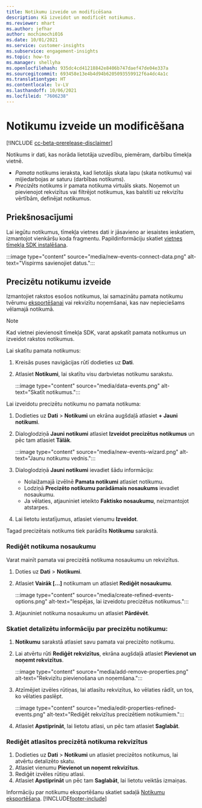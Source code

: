 ```yaml
---
title: Notikumu izveide un modificēšana
description: Kā izveidot un modificēt notikumus.
ms.reviewer: mhart
ms.author: jefhar
author: mochimochi016
ms.date: 10/01/2021
ms.service: customer-insights
ms.subservice: engagement-insights
ms.topic: how-to
ms.manager: shellyha
ms.openlocfilehash: 935dc4cd41218842e8406b747daef47de04e337a
ms.sourcegitcommit: 693458e13e4b4d94b6205093559912f6a4dc4a1c
ms.translationtype: HT
ms.contentlocale: lv-LV
ms.lasthandoff: 10/06/2021
ms.locfileid: "7606238"
---
```

# <a name="create-and-modify-events"></a>Notikumu izveide un modificēšana

[!INCLUDE [cc-beta-prerelease-disclaimer](includes/cc-beta-prerelease-disclaimer.md)]

Notikums ir dati, kas norāda lietotāja uzvedību, piemēram, darbību tīmekļa vietnē.

- *Pamata* notikums ieraksta, kad lietotājs skata lapu (skata notikumu) vai mijiedarbojas ar saturu (darbības notikums).
- *Precizēts* notikums ir pamata notikuma virtuāls skats. Noņemot un pievienojot rekvizītus vai filtrējot notikumus, kas balstīti uz rekvizītu vērtībām, definējat notikumus.

## <a name="prerequisites"></a>Priekšnosacījumi

Lai iegūtu notikumus, tīmekļa vietnes dati ir jāsavieno ar iesaistes ieskatiem, izmantojot vienkāršu koda fragmentu. Papildinformāciju skatiet [vietnes tīmekļa SDK instalēšana](instrument-website.md).

 :::image type="content" source="media/new-events-connect-data.png" alt-text="Vispirms savienojiet datus.":::

## <a name="create-refined-events"></a>Precizētu notikumu izveide

Izmantojiet rakstos esošos notikumus, lai samazinātu pamata notikumu tvērumu [eksportēšanai](export-events.md) vai rekvizītu noņemšanai, kas nav nepieciešams vēlamajā notikumā.

> [!NOTE]
> Kad vietnei pievienosit tīmekļa SDK, varat apskatīt pamata notikumus un izveidot rakstos notikumus. 

Lai skatītu pamata notikumus:

1. Kreisās puses navigācijas rūtī dodieties uz **Dati**.

1. Atlasiet **Notikumi**, lai skatītu visu darbvietas notikumu sarakstu.

    :::image type="content" source="media/data-events.png" alt-text="Skatīt notikumus.":::

Lai izveidotu precizētu notikumu no pamata notikuma: 

1. Dodieties uz **Dati** > **Notikumi** un ekrāna augšdaļā atlasiet **+ Jauni notikumi**.

1. Dialoglodziņā **Jauni notikumi** atlasiet **Izveidot precizētus notikumus** un pēc tam atlasiet **Tālāk**.
   
     :::image type="content" source="media/new-events-wizard.png" alt-text="Jaunu notikumu vednis.":::
     
1. Dialoglodziņā **Jauni notikumi** ievadiet šādu informāciju:

   - Nolaižamajā izvēlnē **Pamata notikumi** atlasiet notikumu.
   - Lodziņā **Precizēto notikumu parādāmais nosaukums** ievadiet nosaukumu.
   - Ja vēlaties, atjauniniet ieteikto **Faktisko nosaukumu**, neizmantojot atstarpes.

1. Lai lietotu iestatījumus, atlasiet vienumu **Izveidot**.

Tagad precizētais notikums tiek parādīts **Notikumu** sarakstā.

### <a name="edit-event-name"></a>Rediģēt notikuma nosaukumu

Varat mainīt pamata vai precizētā notikuma nosaukumu un rekvizītus.

1. Doties uz **Dati** > **Notikumi**. 

1. Atlasiet **Vairāk [...]** notikumam un atlasiet **Rediģēt nosaukumu**.
    
     :::image type="content" source="media/create-refined-events-options.png" alt-text="Iespējas, lai izveidotu precizētus notikumus.":::

3. Atjauniniet notikuma nosaukumu un atlasiet **Pārdēvēt**.

### <a name="view-the-details-of-a-refined-event"></a>Skatiet detalizētu informāciju par precizētu notikumu:

1. **Notikumu** sarakstā atlasiet savu pamata vai precizēto notikumu. 

1. Lai atvērtu rūti **Rediģēt rekvizītus**, ekrāna augšdaļā atlasiet **Pievienot un noņemt rekvizītus**. 

     :::image type="content" source="media/add-remove-properties.png" alt-text="Rekvizītu pievienošana un noņemšana.":::

1. Atzīmējiet izvēles rūtiņas, lai atlasītu rekvizītus, ko vēlaties rādīt, un tos, ko vēlaties paslēpt. 

   :::image type="content" source="media/edit-properties-refined-events.png" alt-text="Rediģēt rekvizītus precizētiem notikumiem.":::

1. Atlasiet **Apstiprināt**, lai lietotu atlasi, un pēc tam atlasiet **Saglabāt**.


### <a name="edit-selected-properties-for-a-refined-event"></a>Rediģēt atlasītos precizētā notikuma rekvizītus

1. Dodieties uz **Dati** > **Notikumi** un atlasiet precizētos notikumus, lai atvērtu detalizēto skatu.
1. Atlasiet vienumu **Pievienot un noņemt rekvizītus**. 
1. Rediģēt izvēles rūtiņu atlasi.
1. Atlasiet **Apstiprināt** un pēc tam **Saglabāt**, lai lietotu veiktās izmaiņas.

Informāciju par notikumu eksportēšanu skatiet sadaļā [Notikumu eksportēšana](export-events.md).
[!INCLUDE[footer-include](../includes/footer-banner.md)]
